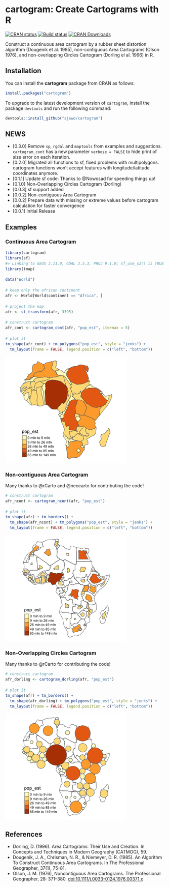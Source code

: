cartogram: Create Cartograms with R
================

[![CRAN
status](http://www.r-pkg.org/badges/version/cartogram)](https://cran.r-project.org/package=cartogram)
[![Build
status](https://github.com/sjewo/cartogram/workflows/R-CMD-check/badge.svg)](https://github.com/sjewo/cartogram/actions?workflow=R-CMD-check)
[![CRAN
Downloads](http://cranlogs.r-pkg.org/badges/cartogram)](https://cran.r-project.org/package=cartogram)

Construct a continuous area cartogram by a rubber sheet distortion
algorithm (Dougenik et al. 1985), non-contiguous Area Cartograms (Olson
1976), and non-overlapping Circles Cartogram (Dorling el al. 1996) in R.

## Installation

You can install the **cartogram** package from CRAN as follows:

``` r
install.packages("cartogram")
```

To upgrade to the latest development version of `cartogram`, install the
package `devtools` and run the following command:

``` r
devtools::install_github("sjewo/cartogram")
```

## NEWS

- \[0.3.0\] Remove `sp`, `rgdal` and `maptools` from examples and
  suggestions. `cartogram_cont` has a new parameter `verbose = FALSE` to
  hide print of size error on each iteration.
- \[0.2.0\] Migrated all functions to sf, fixed problems with
  multipolygons. cartogram functions won’t accept features with
  longitude/latitude coordinates anymore.
- \[0.1.1\] Update sf code: Thanks to @Nowosad for speeding things up!
- \[0.1.0\] Non-Overlapping Circles Cartogram (Dorling)
- \[0.0.3\] sf support added
- \[0.0.2\] Non-contiguous Area Cartogram
- \[0.0.2\] Prepare data with missing or extreme values before cartogram
  calculation for faster convergence
- \[0.0.1\] Initial Release

## Examples

### Continuous Area Cartogram

``` r
library(cartogram)
library(sf)
#> Linking to GEOS 3.11.0, GDAL 3.5.3, PROJ 9.1.0; sf_use_s2() is TRUE
library(tmap)

data("World")

# keep only the african continent
afr <- World[World$continent == "Africa", ]

# project the map
afr <- st_transform(afr, 3395)

# construct cartogram
afr_cont <- cartogram_cont(afr, "pop_est", itermax = 5)

# plot it
tm_shape(afr_cont) + tm_polygons("pop_est", style = "jenks") +
  tm_layout(frame = FALSE, legend.position = c("left", "bottom"))
```

![](man/figures/README-cont-1.png)<!-- -->

### Non-contiguous Area Cartogram

Many thanks to @rCarto and @neocarto for contributing the code!

``` r
# construct cartogram
afr_ncont <- cartogram_ncont(afr, "pop_est")

# plot it
tm_shape(afr) + tm_borders() +
  tm_shape(afr_ncont) + tm_polygons("pop_est", style = "jenks") +
  tm_layout(frame = FALSE, legend.position = c("left", "bottom"))
```

![](man/figures/README-ncont-1.png)<!-- -->

### Non-Overlapping Circles Cartogram

Many thanks to @rCarto for contributing the code!

``` r
# construct cartogram
afr_dorling <- cartogram_dorling(afr, "pop_est")

# plot it
tm_shape(afr) + tm_borders() +
  tm_shape(afr_dorling) + tm_polygons("pop_est", style = "jenks") +
  tm_layout(frame = FALSE, legend.position = c("left", "bottom"))
```

![](man/figures/README-dorling-1.png)<!-- -->

## References

- Dorling, D. (1996). Area Cartograms: Their Use and Creation. In
  Concepts and Techniques in Modern Geography (CATMOG), 59.
- Dougenik, J. A., Chrisman, N. R., & Niemeyer, D. R. (1985). An
  Algorithm To Construct Continuous Area Cartograms. In The Professional
  Geographer, 37(1), 75-81.
- Olson, J. M. (1976), Noncontiguous Area Cartograms. The Professional
  Geographer, 28: 371–380.
  [doi:10.1111/j.0033-0124.1976.00371.x](https://doi.org/10.1111/j.0033-0124.1976.00371.x)
